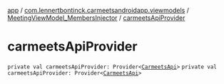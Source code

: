 [app](../../index.md) / [com.lennertbontinck.carmeetsandroidapp.viewmodels](../index.md) / [MeetingViewModel_MembersInjector](index.md) / [carmeetsApiProvider](./carmeets-api-provider.md)

# carmeetsApiProvider

`private val carmeetsApiProvider: Provider<`[`CarmeetsApi`](../../com.lennertbontinck.carmeetsandroidapp.networks/-carmeets-api/index.md)`>`
`private val carmeetsApiProvider: Provider<`[`CarmeetsApi`](../../com.lennertbontinck.carmeetsandroidapp.networks/-carmeets-api/index.md)`>`